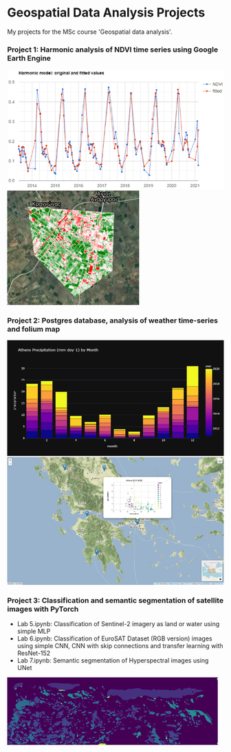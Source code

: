 # Geospatial Data Analysis Projects
My projects for the MSc course 'Geospatial data analysis'.

### Project 1: Harmonic analysis of NDVI time series using Google Earth Engine
<img src="imgs/poly4.png">
<img src="imgs/max_ndvi2019.png">

### Project 2: Postgres database, analysis of weather time-series and folium map 
<img src="imgs/precipitation.png">
<img src="imgs/map.png">

### Project 3: Classification and semantic segmentation of satellite images with PyTorch
- Lab 5.ipynb: Classification of Sentinel-2 imagery as land or water using simple MLP
- Lab 6.ipynb: Classification of EuroSAT Dataset (RGB version) images using simple CNN, CNN with skip connections and transfer learning with ResNet-152
- Lab 7.ipynb: Semantic segmentation of Hyperspectral images using UNet
<img src="imgs/segm.png">
